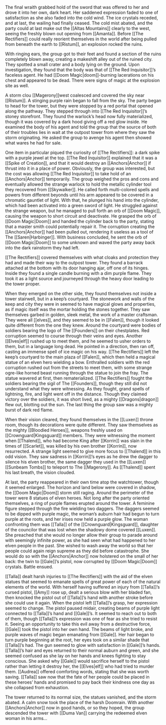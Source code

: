 The final wraith grabbed hold of the sword that was offered to her and drove it into her own, dark heart. Her saddened expression faded to one of satisfaction as she also faded into the cold wind. The ice crystals receded, and at last, the wailing had finally ceased. The cold mist abated, and the party could at last make out the [[Altas Mountains]] clearly to the west, seeing the freshly blown out opening from [[Amanta]]. Before [[The Rectifiers]] could really reorient themselves in the world after being pulled from beneath the earth to [[Ristum]], an explosion rocked the ruins.

With ringing ears, the group got to their feet and found a section of the ruins completely blown away, creating a makeshift alley out of the ruined city. They spotted a small crater and a body lying on the ground. Upon investigation, they found that the body was that of [[The Red Inquisitor]]’s faceless agent. He had [[Doom Magic|doom]]-burning lacerations on his chest and appeared to be dead. There were signs of magic at the explosion site as well.

A storm clou [[Magerony]]west coalesced and covered the sky near [[Ristum]]. A stinging purple rain began to fall from the sky. The party began to head for the tower, but they were stopped by a red portal that opened along the pathway. They stepped through into [[The Red Inquisitor]]’s stoney storefront. They found the warlock’s head now fully materialized, though it was covered by a dark hood giving off a red glow inside. He examined the body of his agent and told the group that the source of both of their troubles lies in wait at the outpost tower from where they saw the storm originating. He asked the group to avenge his agent then showed what wares he had for sale.

One item in particular piqued the curiosity of [[The Rectifiers]]: a dark spike with a purple jewel at the top. [[The Red Inquisitor]] explained that it was a [[Spike of Creation]], and that it would destroy an [[Anchors|Anchor]] if thrust into it in a place of power. Obviously, the group was interested, but the cost was allowing [[The Red Inquisitor]] to take hold of an [[Anchors|Anchor]] temporarily. The group weighed the pros and cons and eventually allowed the strange warlock to hold the metallic cylinder tool they recovered from [[Skywalker]]. He called forth multi-colored spells and powers from different beyonds until his arm appeared to be covered in a chromatic gauntlet of light. With that, he plunged his hand into the cylinder, which had been activated into a green sword of light. He struggled against the strange weapon, but he managed to pull forth an orb of [[Doom Magic]], causing the weapon to short circuit and deactivate. He grasped the orb of [[Doom Magic|Doom]] and handed the cylinder back to the party, stating that a master smith could potentially repair it. The corruption creating the [[Anchors|Anchor]] had been pulled out, rendering it useless as a tool of The [[Saren|Harbinger]]. With business concluded, he sent the orb of [[Doom Magic|Doom]] to some unknown and waved the party away back into the dark rainstorm they had left. 

[[The Rectifiers]] covered themselves with what cloaks and protection they had and made their way to the outpost tower. They found a barrack attached at the bottom with its door hanging ajar, off one of its hinges. Inside they found a single candle burning with a dim purple flame. They took it as a light source and journeyed through the heavy door leading to the tower proper. 

When they emerged on the other side, they found themselves not inside a tower stairwell, but in a keep’s courtyard. The stonework and walls of the keep and city they were in seemed to have magical glows and properties, as if magic itself was the mortar holding the stones together. They saw themselves garbed in golden, sleek metal, the work of a master craftsman. They were all [[elves]], and they seemed to be in [[Falen]], though it looked quite different from the one they knew. Around the courtyard were bodies of soldiers bearing the logo of The [[Founders]] on their chestplates. Red corruption seemed to course through their veins and eyes. Another [[Elves|elf]] rushed up to meet them, and he seemed to usher orders to them, but in a language long dead. He pointed in a direction, then ran off, casting an immense spell of ice magic on his way. [[The Rectifiers]] left the keep’s courtyard to the main plaza of [[Falen]], which then held a magical statue of an elven hero wielding a bow. Enthralled soldiers with the red corruption rushed out from the streets to meet them, with some strange ogre-like horned beast running through the statue to join the fray. The statue wavered at first, then rematerialized. [[The Rectifiers]] fought the soldiers bearing the sigil of The [[Founders]], though they still did not understand what they were witnessing. As they fought, grand spells of lightning, fire, and light went off in the distance. Though they claimed victory over the soldiers, it was short lived, as a mighty [[Dragons|dragon]] flew out, blotting out the sun. The last thing the group saw was a mighty burst of dark red flame.

When their vision cleared, they found themselves in the [[Luxen]] throne room, though its decorations were quite different. They saw themselves as the mighty [[Bloodied Heroes]], weapons freshly used on [[Crownguard|Kingsguard]] members. They were witnessing the moment when [[Thalend]], who had become King after [[Korrin]] was slain in the times of [[Scarlet]], was killed by his own brother [[Korrin]], now resurrected. A strange light seemed to give more focus to [[Thalend]] in this odd vision. They saw sadness in [[Korrin]]’s eyes as he drew the dagger to silence his elven brother, the same dagger they used in the [[Luxen]] [[Sunbeam Tombs]] to teleport to The [[Magerony]]. As [[Thalend]] spent his last breath, the vision clouded.

At last, the party reappeared in their own time atop the watchtower, though it seemed enlarged. The horizon and land below were covered in shadow, the [[Doom Magic|Doom]] storm still raging. Around the perimeter of the tower were 8 statues of elven heroes. Not long after the party oriented themselves, a ring of purple flames erupted around the tower. A feminine figure stepped through the fire wielding two daggers. The daggers seemed to be dipped with purple magic, the woman’s auburn hair had begun to turn purple at the roots, and her irises now held a purple glow. The woman confronting them was [[Talla]] of the [[Crownguard|Kingsguard]], daughter of the councilor that was lost when the shadowy dome covered [[Luxen]]. She preached that she would no longer allow their group to parade around with seemingly infinite power, as she had seen what had happened to her elven people in the past. She wished to wash away the world so that her people could again reign supreme as they did before catastrophe. She would do so with the [[Anchors|Anchor]] now holstered on the small of her back: the twin to [[Gale]]’s pistol, now corrupted by [[Doom Magic|Doom]] crystals. Battle ensued.

[[Talla]] dealt harsh injuries to [[The Rectifiers]] with the aid of the elven statues that seemed to emanate spells of great power of each of the natural elements of the world. With herself having suffered an injury from [[Talla]]’s cursed pistol, [[Amy]] rose up, dealt a serious blow with her bladed fan, then knocked the pistol out of [[Talla]]’s hand with another stroke before she could use it again. When the pistol left [[Talla]]’s grasp, her expression seemed to change. The pistol paused midair, creating beams of purple light connected to [[Talla]]’s hand and [[Gale]]’s. It seemed to reach out to both of them, though [[Talla]]’s expression was one of fear as she tried to resist it. Seeing an opportunity to take this evil away from a destructive force, [[Gale]] took the pistol into her own hand. The beams of light broke, and purple waves of magic began emanating from [[Gale]]. Her hair began to turn purple beginning at the root, her eyes took on a similar shade that [[Talla]]’s had. The gun seemed to glow with satisfaction in [[Gale]]’s hands. [[Talla]]’s hair and eyes returned to their normal auburn and green, and she seemed confused as she lay on her hands and knees fighting to stay conscious. She asked why [[Gale]] would sacrifice herself to the pistol rather than letting it destroy her, the [[Elves|elf]] who had tried to murder them. [[Audrea]] offered comforting words, stating that she was worth saving. [[Talla]] saw now that the fate of her people could be placed in these heroes’ hands and promised to pay back their kindness one day as she collapsed from exhaustion. 

The tower returned to its normal size, the statues vanished, and the storm abated. A calm snow took the place of the harsh Doomrain. With another [[Anchors|Anchor]] now in good hands, or so they hoped, the group descended the tower with [[Duma Van]] carrying the redeemed elven woman in his arms...